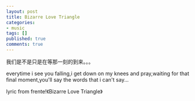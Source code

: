 ```yaml
---
layout: post
title: Bizarre Love Triangle
categories:
- music
tags: []
published: true
comments: true
---
```

<p>我们是不是只是在等那一刻的到来。。。</p>

<p>everytime i see you falling,i get down on my knees and pray,waiting for that final moment,you'll say the words that i can't say...</p>

<p>lyric from frente!《Bizarre Love Triangle》</p>
